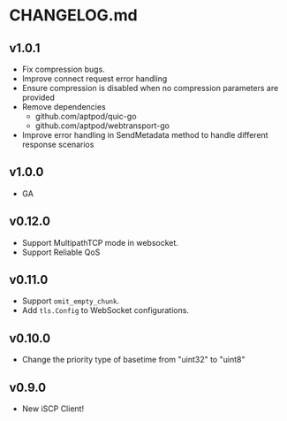 # CHANGELOG.md

## v1.0.1

- Fix compression bugs.
- Improve connect request error handling
- Ensure compression is disabled when no compression parameters are provided
- Remove dependencies
  - github.com/aptpod/quic-go
  - github.com/aptpod/webtransport-go
- Improve error handling in SendMetadata method to handle different response scenarios

## v1.0.0

- GA

## v0.12.0

- Support MultipathTCP mode in websocket.
- Support Reliable QoS

## v0.11.0

- Support `omit_empty_chunk`.
- Add `tls.Config` to WebSocket configurations.

## v0.10.0

- Change the priority type of basetime from "uint32" to "uint8"

## v0.9.0

- New iSCP Client!
